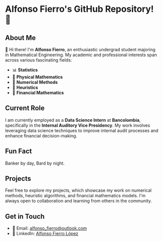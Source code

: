 # Alfonso Fierro's GitHub Repository! 🎉

## About Me

👋 Hi there! I'm **Alfonso Fierro**, an enthusiastic undergrad student majoring in Mathematical Engineering. My academic and professional interests span across various fascinating fields:

- 📊 **Statistics**
- 🔭 **Physical Mathematics**
- 🧮 **Numerical Methods**
- 🤖 **Heuristics**
- 💸 **Financial Mathematics**

## Current Role

I am currently employed as a **Data Science Intern** at **Bancolombia**, specifically in the **Internal Auditory Vice Presidency**. My work involves leveraging data science techniques to improve internal audit processes and enhance financial decision-making.

## Fun Fact

Banker by day, Bard by night.

## Projects

Feel free to explore my projects, which showcase my work on numerical methods, heuristic algorithms, and financial mathematics models. I'm always open to collaboration and learning from others in the community.

## Get in Touch

- 📧 Email: [alfonso_fierro@outlook.com](mailto:alfonso_fierro@outlook.com)
- 💼 LinkedIn: [Alfonso Fierro López](www.linkedin.com/in/alfonso-fierro-lopez)
